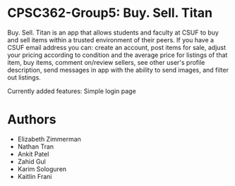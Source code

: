 # CPSC362-Group5: Buy. Sell. Titan

Buy. Sell. Titan is an app that allows students and faculty at CSUF to buy and sell items within a trusted environment of their peers.  If you have a CSUF email address you can: create an account, post items for sale, adjust your pricing according to condition and the average price for listings of that item, buy items, comment on/review sellers, see other user's profile description, send messages in app with the ability to send images, and filter out listings.

Currently added features:
Simple login page 

# Authors
- Elizabeth Zimmerman
- Nathan Tran
- Ankit Patel
- Zahid Gul
- Karim Sologuren
- Kaitlin Frani
